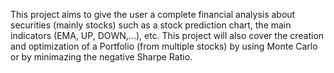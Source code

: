 This project aims to give the user a complete financial analysis about  securities (mainly stocks) such as a stock prediction chart, the main indicators (EMA, UP, DOWN,...), etc.  This project will also cover the creation and optimization of a Portfolio (from multiple stocks) by using Monte Carlo or by minimazing the negative Sharpe Ratio.

